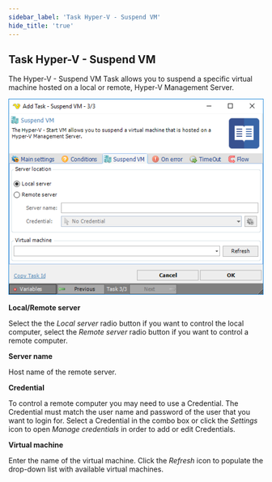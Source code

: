 ```yaml
---
sidebar_label: 'Task Hyper-V - Suspend VM'
hide_title: 'true'
---
```


## Task Hyper-V - Suspend VM

The Hyper-V - Suspend VM Task allows you to suspend a specific virtual machine hosted on a local or remote, Hyper-V Management Server.

![](../../../../../static/img/taskhypervsuspendvm.png)

**Local/Remote server**

Select the the *Local server* radio button if you want to control the local computer, select the *Remote server* radio button if you want to control a remote computer.
 
**Server name**

Host name of the remote server.
 
**Credential** 

To control a remote computer you may need to use a Credential. The Credential must match the user name and password of the user that you want to login for. Select a Credential in the combo box or click the *Settings* icon to open *Manage credentials* in order to add or edit Credentials.
 
**Virtual machine**

Enter the name of the virtual machine. Click the *Refresh* icon to populate the drop-down list with available virtual machines.